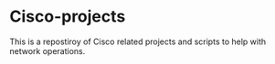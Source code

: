 # Cisco-projects

This is a repostiroy of Cisco related projects and scripts to help with network operations.
